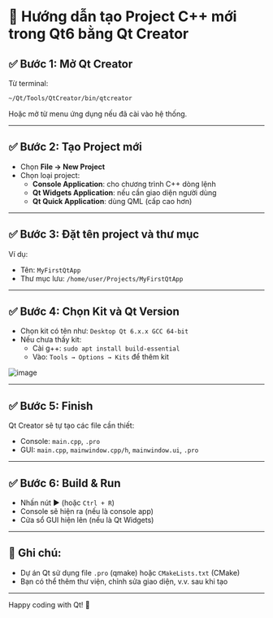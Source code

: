 
# 🚀 Hướng dẫn tạo Project C++ mới trong Qt6 bằng Qt Creator

## ✅ Bước 1: Mở Qt Creator

Từ terminal:
```bash
~/Qt/Tools/QtCreator/bin/qtcreator
```

Hoặc mở từ menu ứng dụng nếu đã cài vào hệ thống.

---

## ✅ Bước 2: Tạo Project mới

- Chọn **File → New Project**
- Chọn loại project:
  - **Console Application**: cho chương trình C++ dòng lệnh
  - **Qt Widgets Application**: nếu cần giao diện người dùng
  - **Qt Quick Application**: dùng QML (cấp cao hơn)

---

## ✅ Bước 3: Đặt tên project và thư mục

Ví dụ:
- Tên: `MyFirstQtApp`
- Thư mục lưu: `/home/user/Projects/MyFirstQtApp`

---

## ✅ Bước 4: Chọn Kit và Qt Version

- Chọn kit có tên như: `Desktop Qt 6.x.x GCC 64-bit`
- Nếu chưa thấy kit:
  - Cài g++: `sudo apt install build-essential`
  - Vào: `Tools → Options → Kits` để thêm kit

![image](https://github.com/user-attachments/assets/4bd6a42d-2fee-4765-bf71-8409a1d80283)

---

## ✅ Bước 5: Finish

Qt Creator sẽ tự tạo các file cần thiết:
- Console: `main.cpp`, `.pro`
- GUI: `main.cpp`, `mainwindow.cpp/h`, `mainwindow.ui`, `.pro`

---

## ✅ Bước 6: Build & Run

- Nhấn nút ▶️ (hoặc `Ctrl + R`)
- Console sẽ hiện ra (nếu là console app)
- Cửa sổ GUI hiện lên (nếu là Qt Widgets)

---

## 📌 Ghi chú:

- Dự án Qt sử dụng file `.pro` (qmake) hoặc `CMakeLists.txt` (CMake)
- Bạn có thể thêm thư viện, chỉnh sửa giao diện, v.v. sau khi tạo

---

Happy coding with Qt! 🚀
